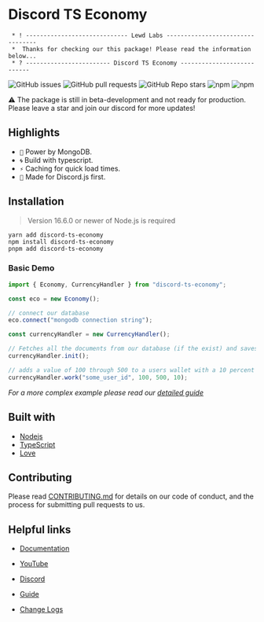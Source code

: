 # Discord TS Economy

```
 * ! ----------------------------- Lewd Labs ---------------------------------
 *  Thanks for checking our this package! Please read the information below...
 * ? ------------------------ Discord TS Economy ---------------------------
```

![GitHub issues](https://img.shields.io/github/issues/lewd-labs/discord-easy-economy?style=for-the-badge) ![GitHub pull requests](https://img.shields.io/github/issues-pr/lewd-labs/discord-easy-economy?style=for-the-badge) ![GitHub Repo stars](https://img.shields.io/github/stars/lewd-labs/discord-easy-economy?style=for-the-badge) ![npm](https://img.shields.io/npm/v/discord-ts-economy?style=for-the-badge) ![npm](https://img.shields.io/npm/dw/discord-ts-economy?style=for-the-badge)

⚠️ The package is still in beta-development and not ready for production. Please leave a star and join our discord for more updates!

## Highlights

- `🍃` Power by MongoDB.
- `🌀` Build with typescript.
- `⚡` Caching for quick load times.
- `🤖` Made for Discord.js first.

## Installation

> Version 16.6.0 or newer of Node.js is required

```
yarn add discord-ts-economy
npm install discord-ts-economy
pnpm add discord-ts-economy
```

### Basic Demo

```typescript
import { Economy, CurrencyHandler } from "discord-ts-economy";

const eco = new Economy();

// connect our database
eco.connect("mongodb connection string");

const currencyHandler = new CurrencyHandler();

// Fetches all the documents from our database (if the exist) and saves them to our cache.
currencyHandler.init();

// adds a value of 100 through 500 to a users wallet with a 10 percent fail chance.
currencyHandler.work("some_user_id", 100, 500, 10);
```

_For a more complex example please read our [detailed guide](https://lewd-labs.github.io/xyz/)_

## Built with

- [Nodejs](https://nodejs.org/en/)
- [TypeScript](https://www.typescriptlang.org/)
- [Love](https://www.youtube.com/channel/UCVOQobByo_2WISQf2037eXQ)

## Contributing

Please read [CONTRIBUTING.md](./.github/assets/CONTRIBUTING.md) for details on our code of conduct, and the process for submitting pull requests to us.

## Helpful links

- [Documentation](https://lewd-labs.github.io/discord-ts-economy/)

- [YouTube](https://www.youtube.com/channel/UCVOQobByo_2WISQf2037eXQ)

- [Discord](https://discord.com/invite/N79DZsm3m2)

- [Guide](https://lewd-labs.github.io/guide/)

- [Change Logs](https://github.com/lewd-labs/discord-ts-economy/releases)
